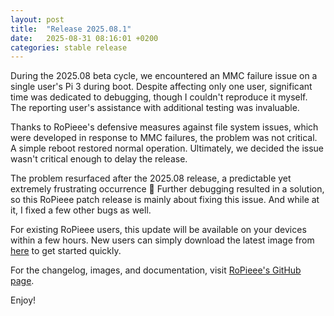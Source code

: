 ```yaml
---
layout: post
title:  "Release 2025.08.1"
date:   2025-08-31 08:16:01 +0200
categories: stable release
---
```


During the 2025.08 beta cycle, we encountered an MMC failure issue on a single user's Pi 3 during boot. Despite affecting only one user, significant time was dedicated to debugging, though I couldn't reproduce it myself. The reporting user's assistance with additional testing was invaluable. 

Thanks to RoPieee's defensive measures against file system issues, which were developed in response to MMC failures, the problem was not critical. A simple reboot restored normal operation. Ultimately, we decided the issue wasn't critical enough to delay the release.

The problem resurfaced after the 2025.08 release, a predictable yet extremely frustrating occurrence 🙂 Further debugging resulted in a solution, so this RoPieee patch release is mainly about fixing this issue. And while at it, I fixed a few other bugs as well.

For existing RoPieee users, this update will be available on your devices within a few hours. New users can simply download the latest image from [here](https://github.com/RoPieee/RoPieee/blob/main/docs/releases/2025_08_1.md) to get started quickly.

For the changelog, images, and documentation, visit [RoPieee's GitHub page](https://github.com/RoPieee/RoPieee).

Enjoy!
